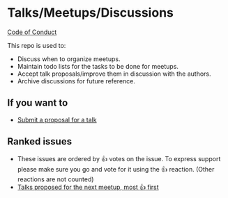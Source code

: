 # Talks/Meetups/Discussions

[Code of Conduct](https://www.python.org/psf/conduct/)

This repo is used to:
- Discuss when to organize meetups.
- Maintain todo lists for the tasks to be done for meetups.
- Accept talk proposals/improve them in discussion with the authors.
- Archive discussions for future reference.

## If you want to

- [Submit a proposal for a talk](https://github.com/PyJaipur/Talks/issues/new)

## Ranked issues
- These issues are ordered by :+1: votes on the issue. To express support please make sure you go and vote for it using the :+1: reaction. (Other reactions are not counted)
- [Talks proposed for the next meetup, most :+1: first](https://github.com/PyJaipur/PyJaipur/issues?utf8=%E2%9C%93&q=is%3Aopen+label%3Aupcoming+label%3Atalks+sort%3Areactions-%2B1-desc)
